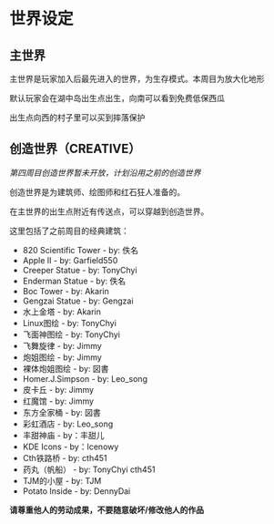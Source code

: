 # 世界设定
## 主世界
主世界是玩家加入后最先进入的世界，为生存模式。本周目为放大化地形

默认玩家会在湖中岛出生点出生，向南可以看到免费低保西瓜

出生点向西的村子里可以买到摔落保护

## 创造世界（CREATIVE）
*第四周目创造世界暂未开放，计划沿用之前的创造世界*

创造世界是为建筑师、绘图师和红石狂人准备的。

在主世界的出生点附近有传送点，可以穿越到创造世界。

这里包括了之前周目的经典建筑：

* 820 Scientific Tower - by: 佚名
* Apple II - by: Garfield550
* Creeper Statue - by: TonyChyi
* Enderman Statue - by: 佚名
* Boc Tower - by: Akarin
* Gengzai Statue - by: Gengzai
* 水上金塔 - by: Akarin
* Linux图绘 - by: TonyChyi
* 飞面神图绘 - by: TonyChyi
* 飞舞旋律 - by: Jimmy
* 炮姐图绘 - by: Jimmy
* 裸体炮姐图绘 - by: 図書
* Homer.J.Simpson - by: Leo_song
* 皮卡丘 - by: Jimmy
* 红魔馆 - by: Jimmy
* 东方全家桶 - by: 図書
* 彩虹酒店 - by: Leo_song
* 丰甜神庙 - by：丰甜儿
* KDE Icons - by：Icenowy
* Cth铁路桥 - by: cth451
* 药丸（帆船） - by: TonyChyi cth451
* TJM的小屋 - by: TJM
* Potato Inside - by: DennyDai

**请尊重他人的劳动成果，不要随意破坏/修改他人的作品**
